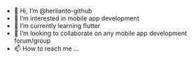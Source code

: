 - 👋 Hi, I’m @herlianto-github
- 👀 I’m interested in mobile app development
- 🌱 I’m currently learning flutter
- 💞️ I’m looking to collaborate on any mobile app development forum/group
- 📫 How to reach me ...

<!---
herlianto-dev/herlianto-dev is a ✨ special ✨ repository because its `README.md` (this file) appears on your GitHub profile.
You can click the Preview link to take a look at your changes.
--->
